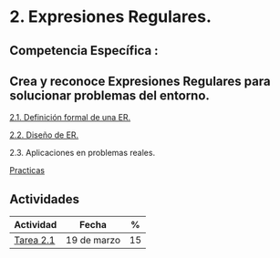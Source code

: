 
# 2. Expresiones Regulares.

## Competencia Específica :

Crea y reconoce Expresiones Regulares para solucionar problemas del entorno.
---

[2.1. Definición formal de una ER.](Tema2/2_1.md)

[2.2. Diseño de ER.](Tema2/2_1.md)

2.3. Aplicaciones en problemas reales.

[Practicas](Tema2/Practica.ipynb)

## Actividades

| Actividad                                                             | Fecha       | %  |
| --------------------------------------------------------------------- | ----------- | -- |
| [Tarea 2.1](https://github.com/RodolfoBaume/LenguajesAutomatas/issues/6) | 19 de marzo | 15 |
